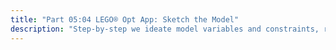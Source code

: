 ```yaml
---
title: "Part 05:04 LEGO® Opt App: Sketch the Model"
description: "Step-by-step we ideate model variables and constraints, recording these as natural language comments in our new AMPL model.mod file."
---
```

